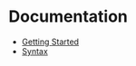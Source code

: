 # Documentation

* [Getting Started](https://github.com/yosssi/ace/blob/master/documentation/getting-started.md)
* [Syntax](https://github.com/yosssi/ace/blob/master/documentation/syntax.md)

